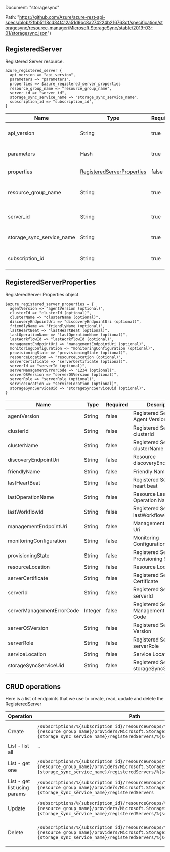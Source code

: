Document: "storagesync"


Path: "https://github.com/Azure/azure-rest-api-specs/blob/2fbb5118cd34f412a51d9bc8a274224b216763cf/specification/storagesync/resource-manager/Microsoft.StorageSync/stable/2019-03-01/storagesync.json")

## RegisteredServer

Registered Server resource.

```puppet
azure_registered_server {
  api_version => "api_version",
  parameters => "parameters",
  properties => $azure_registered_server_properties
  resource_group_name => "resource_group_name",
  server_id => "server_id",
  storage_sync_service_name => "storage_sync_service_name",
  subscription_id => "subscription_id",
}
```

| Name        | Type           | Required       | Description       |
| ------------- | ------------- | ------------- | ------------- |
|api_version | String | true | The API version to use for this operation. |
|parameters | Hash | true | Body of Registered Server object. |
|properties | [RegisteredServerProperties](#registeredserverproperties) | false | RegisteredServer properties. |
|resource_group_name | String | true | The name of the resource group. The name is case insensitive. |
|server_id | String | true | GUID identifying the on-premises server. |
|storage_sync_service_name | String | true | Name of Storage Sync Service resource. |
|subscription_id | String | true | The ID of the target subscription. |
        
## RegisteredServerProperties

RegisteredServer Properties object.

```puppet
$azure_registered_server_properties = {
  agentVersion => "agentVersion (optional)",
  clusterId => "clusterId (optional)",
  clusterName => "clusterName (optional)",
  discoveryEndpointUri => "discoveryEndpointUri (optional)",
  friendlyName => "friendlyName (optional)",
  lastHeartBeat => "lastHeartBeat (optional)",
  lastOperationName => "lastOperationName (optional)",
  lastWorkflowId => "lastWorkflowId (optional)",
  managementEndpointUri => "managementEndpointUri (optional)",
  monitoringConfiguration => "monitoringConfiguration (optional)",
  provisioningState => "provisioningState (optional)",
  resourceLocation => "resourceLocation (optional)",
  serverCertificate => "serverCertificate (optional)",
  serverId => "serverId (optional)",
  serverManagementErrorCode => "1234 (optional)",
  serverOSVersion => "serverOSVersion (optional)",
  serverRole => "serverRole (optional)",
  serviceLocation => "serviceLocation (optional)",
  storageSyncServiceUid => "storageSyncServiceUid (optional)",
}
```

| Name        | Type           | Required       | Description       |
| ------------- | ------------- | ------------- | ------------- |
|agentVersion | String | false | Registered Server Agent Version |
|clusterId | String | false | Registered Server clusterId |
|clusterName | String | false | Registered Server clusterName |
|discoveryEndpointUri | String | false | Resource discoveryEndpointUri |
|friendlyName | String | false | Friendly Name |
|lastHeartBeat | String | false | Registered Server last heart beat |
|lastOperationName | String | false | Resource Last Operation Name |
|lastWorkflowId | String | false | Registered Server lastWorkflowId |
|managementEndpointUri | String | false | Management Endpoint Uri |
|monitoringConfiguration | String | false | Monitoring Configuration |
|provisioningState | String | false | Registered Server Provisioning State |
|resourceLocation | String | false | Resource Location |
|serverCertificate | String | false | Registered Server Certificate |
|serverId | String | false | Registered Server serverId |
|serverManagementErrorCode | Integer | false | Registered Server Management Error Code |
|serverOSVersion | String | false | Registered Server OS Version |
|serverRole | String | false | Registered Server serverRole |
|serviceLocation | String | false | Service Location |
|storageSyncServiceUid | String | false | Registered Server storageSyncServiceUid |



## CRUD operations

Here is a list of endpoints that we use to create, read, update and delete the RegisteredServer

| Operation | Path | Verb | Description | OperationID |
| ------------- | ------------- | ------------- | ------------- | ------------- |
|Create|`/subscriptions/%{subscription_id}/resourceGroups/%{resource_group_name}/providers/Microsoft.StorageSync/storageSyncServices/%{storage_sync_service_name}/registeredServers/%{server_id}`|Put|Add a new registered server.|RegisteredServers_Create|
|List - list all|``||||
|List - get one|`/subscriptions/%{subscription_id}/resourceGroups/%{resource_group_name}/providers/Microsoft.StorageSync/storageSyncServices/%{storage_sync_service_name}/registeredServers/%{server_id}`|Get|Get a given registered server.|RegisteredServers_Get|
|List - get list using params|`/subscriptions/%{subscription_id}/resourceGroups/%{resource_group_name}/providers/Microsoft.StorageSync/storageSyncServices/%{storage_sync_service_name}/registeredServers`|Get|Get a given registered server list.|RegisteredServers_ListByStorageSyncService|
|Update|`/subscriptions/%{subscription_id}/resourceGroups/%{resource_group_name}/providers/Microsoft.StorageSync/storageSyncServices/%{storage_sync_service_name}/registeredServers/%{server_id}`|Put|Add a new registered server.|RegisteredServers_Create|
|Delete|`/subscriptions/%{subscription_id}/resourceGroups/%{resource_group_name}/providers/Microsoft.StorageSync/storageSyncServices/%{storage_sync_service_name}/registeredServers/%{server_id}`|Delete|Delete the given registered server.|RegisteredServers_Delete|
